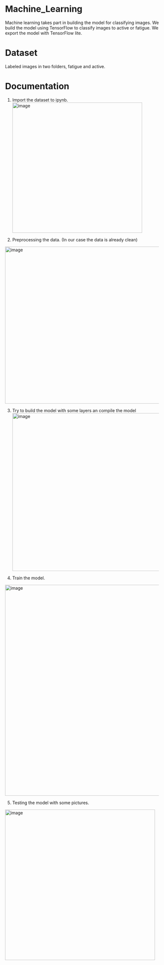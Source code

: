 # Machine_Learning 

Machine learning takes part in building the model for classifying images. We build the model using TensorFlow to classify images to active or fatigue. We export the model with TensorFlow lite.

# Dataset
Labeled images in two folders, fatigue and active.

# Documentation
1. Import the dataset to ipynb. <br>
   <img width="425" alt="image" src="https://github.com/DriverFit/Machine_Learning/assets/103325979/964d6c45-c03f-4a13-82a0-a3d8f9ec04d1">

2. Preprocessing the data. (In our case the data is already clean) <br>
<img width="512" alt="image" src="https://github.com/DriverFit/Machine_Learning/assets/103325979/41ad1783-9edf-4171-9763-b45d90435cbc">


3. Try to build the model with some layers an compile the model <br>
 <img width="515" alt="image" src="https://github.com/DriverFit/Machine_Learning/assets/103325979/676d92c2-0e43-4980-a86f-fad0ff05a425"> <br>

  
4. Train the model. <br>
<img width="688" alt="image" src="https://github.com/DriverFit/Machine_Learning/assets/103325979/765d1980-1ce5-4d12-9335-2da13f3116fd"> 
   
5. Testing the model with some pictures. <br>
<img width="491" alt="image" src="https://github.com/DriverFit/Machine_Learning/assets/103325979/a0a93822-0a76-4ca4-bd0b-b8c25c6021c2">


